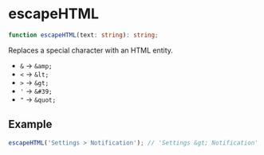# escapeHTML

```typescript
function escapeHTML(text: string): string;
```

Replaces a special character with an HTML entity.

- `&` -> `&amp;`
- `<` -> `&lt;`
- `>` -> `&gt;`
- `'` -> `&#39;`
- `"` -> `&quot;`

## Example

```typescript
escapeHTML('Settings > Notification'); // 'Settings &gt; Notification'
```
